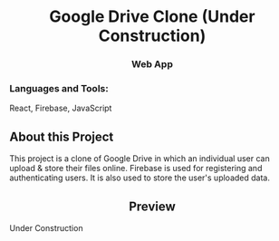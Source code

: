<h1 align="center">Google Drive Clone (Under Construction)</h1>
<h3 align="center">Web App</h3>

<h3 align="left">Languages and Tools:</h3>
<p align="left">React, Firebase, JavaScript</p>

<h2>About this Project</h2>
<p align="left">This project is a clone of Google Drive in which an individual user can upload & store their files online. Firebase is used for registering and authenticating users. It is also used to store the user's uploaded data. 
</p>

<h2 align="center">Preview</h2>
<p align="left">Under Construction</p>



